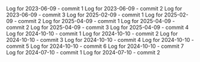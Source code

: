 Log for 2023-06-09 - commit 1
Log for 2023-06-09 - commit 2
Log for 2023-06-09 - commit 3
Log for 2025-02-09 - commit 1
Log for 2025-02-09 - commit 2
Log for 2025-04-09 - commit 1
Log for 2025-04-09 - commit 2
Log for 2025-04-09 - commit 3
Log for 2025-04-09 - commit 4
Log for 2024-10-10 - commit 1
Log for 2024-10-10 - commit 2
Log for 2024-10-10 - commit 3
Log for 2024-10-10 - commit 4
Log for 2024-10-10 - commit 5
Log for 2024-10-10 - commit 6
Log for 2024-10-10 - commit 7
Log for 2024-07-10 - commit 1
Log for 2024-07-10 - commit 2
